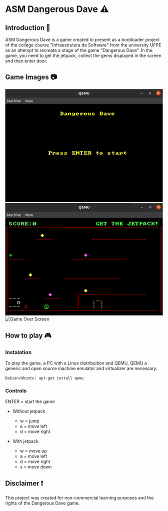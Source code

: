 # ASM Dangerous Dave :warning:

## Introduction 📖

ASM Dangerous Dave is a game created to present as a bootloader project of the college course "Infraestrutura de Software" from the university UFPE as an attempt to recreate a stage of the game "Dangerous Dave".
In the game, you need to get the jetpack, collect the gems displayed in the screen and then enter door.
## Game Images :camera:
![Start Screen](/images/start_screen.png "Start Screen")
![Game Screen](/images/game_screen.png "Game Screen")
![Game Over Screen](/images/game_over_screen "Game Over Screen")

## How to play 🎮

### Instalation

To play the game, a PC with a Linux distribuition and QEMU, QEMU a generic and open source machine emulator and virtualizer are necessary.

```
Debian/Ubuntu: apt-get install qemu
```

### Controls

ENTER = start the game

- Without jetpack

    * w = jump
    * a = move left  
    * d = move right

- With jetpack

    *   w = move up
    *   a = move left  
    *   d = move right  
    *   s = move down  


## Disclaimer ❗

This project was created for non-commercial learning purposes and the rights of the Dangerous Dave game.

